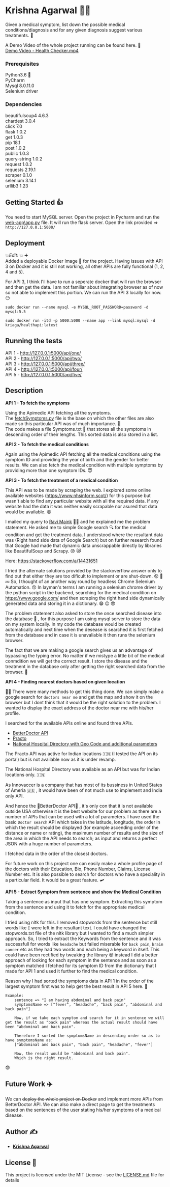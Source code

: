 # Krishna Agarwal 👨‍🎓

Given a medical symptom, list down the possible medical conditions/diagnosis and for
any given diagnosis suggest various treatments. 💊

A Demo Video of the whole project running can be found here. 🎥 \
[Demo Video - Health Checker.mp4](https://github.com/KriAga/Health-Checker/blob/master/Demo%20Video%20-%20Health%20Checker.mp4?raw=true)

### Prerequisites

Python3.6 🐍 \
PyCharm \
Mysql 8.0.11.0 \
Selenium driver

### Dependencies

beautifulsoup4 4.6.3 \
chardest 3.0.4\
click 7.0\
flask 1.0.2 \
get 1.0.3\
pip 18.1\
post 1.0.2\
public 1.0.3\
query-string 1.0.2\
request 1.0.2\
requests 2.19.1\
scraper 0.1.0\
selenium 3.14.1\
urllib3 1.23 

## Getting Started 👍

You need to start MySQL server.
Open the project in Pycharm and run the [web-app\app.py](https://github.com/KriAga/Health-Checker/blob/master/HealthChecker/web-app/app.py) file. It will run the flask server. Open the link provided => ```http://127.0.0.1:5000/```

## Deployment

💥*Edit:* 💥 ➕ \
Added a deployable Docker Image 🐋 for the project. Having issues with API 3 on Docker and it is still not working, all other APIs are fully functional (1, 2, 4 and 5).

For API 3, I think I'll have to run a seperate docker that will run the browser and then get the data. I am not familiar about integrating browser as of now so not able to implement this portion. We can run the API 3 locally for now. 😶


```
sudo docker run --name mysql -e MYSQL_ROOT_PASSWORD=password -d mysql:5.5

sudo docker run -itd -p 5000:5000 --name app --link mysql:mysql -d kriaga/healthapi:latest
```

## Running the tests
API 1 - http://127.0.0.1:5000/api/one/ \
API 2 - http://127.0.0.1:5000/api/two/ \
API 3 - http://127.0.0.1:5000/api/three/ \
API 4 - http://127.0.0.1:5000/api/four/ \
API 5 - http://127.0.0.1:5000/api/five/ 

## Description

**API 1 - To fetch the symptoms**

Using the Apimedic API fetching all the symptoms.\
The [fetchSymptoms.py](https://github.com/KriAga/Health-Checker/blob/master/HealthChecker/fetchSymptoms.py) file is the base on which the other files are also made so this particular API was of much importance. 🌟 \
The code makes a file Symptoms.txt 📄 that stores all the symptoms in descending order of their lengths. This sorted data is also stored in a list. 


**API 2 - To fetch the medical conditions**

Again using the Apimedic API fetching all the medical conditions using the symptom ID and providing the year of birth and the gender for better results.
We can also fetch the medical condition with multiple symptoms by providing more than one symptom IDs. 😇

**API 3 - To fetch the treatment of a medical condition**

This API was to be made by scraping the web. I explored some online available websites (https://www.nhsinform.scot/) for this purpose but wasn't able to find any particular website with all the required data. If any website had the data it was neither easily scrapable nor asured that data would be available. 😩

I mailed my query to [Ravi Maink](mailto:ravi.manik@innovaccer.com) 👨‍💻 and he explained me the problem statement. He asked me to simple Google search 🔍 for the medical condition and get the treatment data. I understood where the resultant data was (Right hand side data of Google Search) but on further research found that Google had made that dynamic data unscrappable directly by libraries like BeautifulSoup and Scrapy. 😠 😿

Here:
https://stackoverflow.com/a/14431651

I tried the alternate solutions provided by the stackoverflow answer only to find out that either they are too dificult to implement or are shut-down. 😟 🛌 💤 So, I thought of an another way round by headless Chrome Selenium Automation. 😵 In layman's terms I am running a selenium chrome driver by the python script in the backend, searching for the medical condition on https://www.google.com/ and then scraping the right hand side dynamically generated data and storing it in a dictionary. 😁 😉 😎

The problem statement also asked to store the once searched disease into the database 📁 , for this purpose I am using mysql server to store the data on my system locally. In my code the database would be created automatically and next time when the desease is searched it is first fetched from the database and in case it is unavaliable it then runs the selenium browser.

The fact that we are making a google search gives us an advantage of bypassing the typing error. No matter if we mistype a little bit of the medical conmdition we will get the correct result. I store the disease and the treatment in the database only after getting the right searched data from the browser. 🙌

**API 4 - Finding nearest doctors based on given location**

👨‍⚕ There were many methods to get this thing done. We can simply make a google search for ```doctors near me``` and get the map and show it on the browser but I dont think that it would be the right solution to the problem. I wanted to display the exact address of the doctor near me with his/her profile.

I searched for the available APIs online and found three APIs. 
*   [BetterDoctor API](https://developer.betterdoctor.com/)
*   [Practo](https://developers.practo.com/)
*   [National Hospital Directory with Geo Code and additional parameters](https://data.gov.in/catalog/hospital-directory-national-health-portal)

The Practo API was active for Indian locations 🇮🇳 (I tested the API on its portal) but is not available now as it is under revamp.

The National Hospital Directory was available as an API but was for Indian locations only. 🇮🇳

As Innovaccer is a company that has most of its bussiness in United States of Ameria 🇺🇸 , it would have been of not much use to implement and India only API.

And hence the 🎁BetterDoctor API🎁 , it's only con that it is not available outside USA otherwise it is the best website for our problem as there are a number of APIs that can be used with a lot of parameters. I have used the basic ```Doctor search``` API which takes in the latitude, longitude, the order in which the result should be displayed (for example ascending order of the distance or name or rating), the maximum number of results and the size of the area in which the API needs to search; as input and returns a perfect JSON with a huge number of parameters.

I fetched data in the order of the closest doctors.

For future work on this project one can easily make a whole profile page of the doctors with their Education, Bio, Phone Number, Claims, License Number etc. It is also possible to search for doctors who have a speciality in a particular field. It would be a great feature. 🛩

**API 5 - Extract Symptom from sentence and show the Medical Condition**

Taking a sentence as input that has one symptom. Extracting this symptom from the sentence and using it to fetch for the appropriate medical condition.

I tried using nltk for this. I removed stopwords from the sentence but still words like ```I``` were left in the resultant text. I could have changed the stopwords.txt file of the nltk library but I wanted to find a much simpler approach. So, I tried to extract the Keywords from the sentence and it was successfull for words like ```headache``` but failed miserable for ```back pain```, ```brain cancer``` etc as they had two words and each being a keyword in itself. This could have been rectified by tweaking the library 😒 instead I did a better approach of looking for each symptom in the sentence and as soon as a symptom matched I fetched for its symptom ID from the dictionary that I made for API 1 and used it further to find the medical condition.

Reason why I had sorted the symptoms data in API 1 in the order of the largest symptom first was to help get the best result in API 5 here. 🤔

```
Example: 
    sentence => "I am having abdominal and back pain"
    symptomsName => ["fever", "headache", "back pain", "abdominal and back pain"]

    Now, if we take each symptom and search for it in sentence we will get the result as "back pain" whereas the actual result should have been "abdominal and back pain".

    Therefore I sorted the symptomsName in descending order so as to have symptomsName as:
    ["abdominal and back pain", "back pain", "headache", "fever"]

    Now, the result would be "abdominal and back pain".
    Which is the right result.
```

😎

## Future Work ✈️

We can ~~deploy the whole project on Docker~~ and implement more APIs from BetterDoctor API. We can also make a direct page to get the treatments based on the sentences of the user stating his/her symptoms of a medical disease.

## Author ✍️

* [**Krishna Agarwal**](https://github.com/Kriaga)

## License 📄

This project is licensed under the MIT License - see the [LICENSE.md](LICENSE.md) file for details